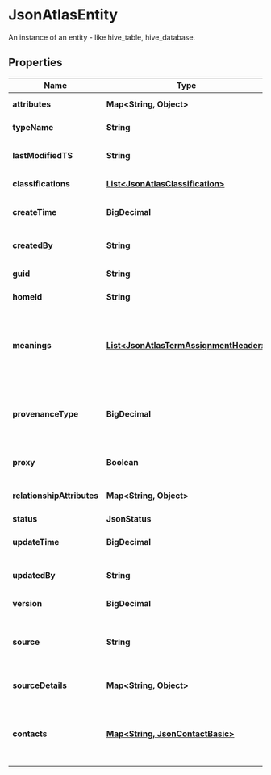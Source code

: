 

# JsonAtlasEntity

An instance of an entity - like hive_table, hive_database.
## Properties

Name | Type | Description | Notes
------------ | ------------- | ------------- | -------------
**attributes** | **Map&lt;String, Object&gt;** | The attributes of the struct. |  [optional]
**typeName** | **String** | The name of the type. |  [optional]
**lastModifiedTS** | **String** | ETag for concurrency control. |  [optional]
**classifications** | [**List&lt;JsonAtlasClassification&gt;**](JsonAtlasClassification.md) | An array of classifications. |  [optional]
**createTime** | **BigDecimal** | The created time of the record. |  [optional]
**createdBy** | **String** | The user who created the record. |  [optional]
**guid** | **String** | The GUID of the entity. |  [optional]
**homeId** | **String** | The home ID of the entity. |  [optional]
**meanings** | [**List&lt;JsonAtlasTermAssignmentHeader&gt;**](JsonAtlasTermAssignmentHeader.md) | An array of term assignment headers indicating the meanings of the entity. |  [optional]
**provenanceType** | **BigDecimal** | Used to record the provenance of an instance of an entity or relationship. |  [optional]
**proxy** | **Boolean** | Determines if there&#39;s a proxy. |  [optional]
**relationshipAttributes** | **Map&lt;String, Object&gt;** | The attributes of relationship. |  [optional]
**status** | **JsonStatus** |  |  [optional]
**updateTime** | **BigDecimal** | The update time of the record. |  [optional]
**updatedBy** | **String** | The user who updated the record. |  [optional]
**version** | **BigDecimal** | The version of the entity. |  [optional]
**source** | **String** | indicate the source who create the classification detail |  [optional]
**sourceDetails** | **Map&lt;String, Object&gt;** | more detail on source information |  [optional]
**contacts** | [**Map&lt;String, JsonContactBasic&gt;**](JsonContactBasic.md) | The dictionary of contacts for terms. Key could be Expert or Owner. |  [optional]



